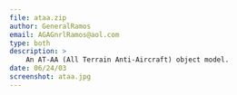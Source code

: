 ```yaml
---
file: ataa.zip
author: GeneralRamos
email: AGAGnrlRamos@aol.com
type: both
description: >
    An AT-AA (All Terrain Anti-Aircraft) object model.
date: 06/24/03
screenshot: ataa.jpg
---
```

